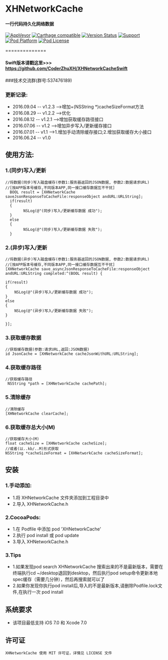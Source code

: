 # XHNetworkCache
#### 一行代码持久化网络数据<br>

[![AppVeyor](https://img.shields.io/appveyor/ci/gruntjs/grunt.svg?maxAge=2592000)](https://github.com/CoderZhuXH/XHNetworkCache)
[![Carthage compatible](https://img.shields.io/badge/Carthage-compatible-4BC51D.svg?style=flat)](https://github.com/CoderZhuXH/XHNetworkCache)
[![Version Status](https://img.shields.io/cocoapods/v/XHNetworkCache.svg?style=flat)](http://cocoadocs.org/docsets/XHNetworkCache)
[![Support](https://img.shields.io/badge/support-iOS%207%2B-brightgreen.svg)](https://github.com/CoderZhuXH/XHNetworkCache)
[![Pod Platform](https://img.shields.io/cocoapods/p/XHNetworkCache.svg?style=flat)](http://cocoadocs.org/docsets/XHNetworkCache)
[![Pod License](https://img.shields.io/cocoapods/l/XHNetworkCache.svg?style=flat)](https://github.com/CoderZhuXH/XHNetworkCache/blob/master/LICENSE)

==============

#### Swift版本请戳这里>>> https://github.com/CoderZhuXH/XHNetworkCacheSwift

###技术交流群(群号:537476189)


### 更新记录:
*    2016.09.04 -- v1.2.3 -->增加+(NSString *)cacheSizeFormat方法
*    2016.08.29 -- v1.2.2 -->优化<br>
*    2016.08.12 -- v1.2.1 -->增加获取缓存路径接口<br>
*    2016.07.06 -- v1.2   -->增加异步写入/更新缓存接口<br>
*    2016.07.01 -- v1.1   -->1.增加手动清除缓存接口;2.增加获取缓存大小接口<br>
*    2016.06.24 -- v1.0

## 使用方法:
### 1.(同步)写入/更新
```objc
//将数据(同步)写入磁盘缓存(参数1:服务器返回的JSON数据, 参数2:数据请求URL)
//[按APP版本号缓存,不同版本APP,同一接口缓存数据互不干扰]
  BOOL result = [XHNetworkCache saveJsonResponseToCacheFile:responseObject andURL:URLString];
  if(result)
  {
        NSLog(@"(同步)写入/更新缓存数据 成功");
  }
  else
  {
        NSLog(@"(同步)写入/更新缓存数据 失败");
  }

```
### 2.(异步)写入/更新
```objc
//将数据(异步)写入磁盘缓存(参数1:服务器返回的JSON数据, 参数2:数据请求URL)
//[按APP版本号缓存,不同版本APP,同一接口缓存数据互不干扰]
[XHNetworkCache save_asyncJsonResponseToCacheFile:responseObject andURL:URLString completed:^(BOOL result) {
        
if(result)
{
    NSLog(@"(异步)写入/更新缓存数据 成功");
}
else
{
    NSLog(@"(异步)写入/更新缓存数据 失败");
}
        
}];

```
### 3.获取缓存数据
```objc
//获取缓存数据(参数:请求URL,返回:JSON数据)
id JsonCache = [XHNetworkCache cacheJsonWithURL:URLString];

```
### 4.获取缓存路径
```objc
//获取缓存路径
 NSString *path = [XHNetworkCache cachePath];

 ```
### 5.清除缓存
```objc
//清除缓存
[XHNetworkCache clearCache];

```

### 6.获取缓存总大小(M)
```objc
//获取缓存大小(M)
float cacheSize = [XHNetworkCache cacheSize];
//或者(以..kb/..M)形式获取
NSString *cacheSizeFormat = [XHNetworkCache cacheSizeFormat];
```
##  安装
### 1.手动添加:<br>
*   1.将 XHNetworkCache 文件夹添加到工程目录中<br>
*   2.导入 XHNetworkCache.h

### 2.CocoaPods:<br>
*   1.在 Podfile 中添加 pod 'XHNetworkCache'<br>
*   2.执行 pod install 或 pod update<br>
*   3.导入 XHNetworkCache.h

### 3.Tips
* 1.如果发现pod search XHNetworkCache 搜索出来的不是最新版本，需要在终端执行cd ~/desktop退回到desktop，然后执行pod setup命令更新本地spec缓存（需要几分钟），然后再搜索就可以了
* 2.如果你发现你执行pod install后,导入的不是最新版本,请删除Podfile.lock文件,在执行一次 pod install

##  系统要求
*   该项目最低支持 iOS 7.0 和 Xcode 7.0

##  许可证
    XHNetworkCache 使用 MIT 许可证，详情见 LICENSE 文件